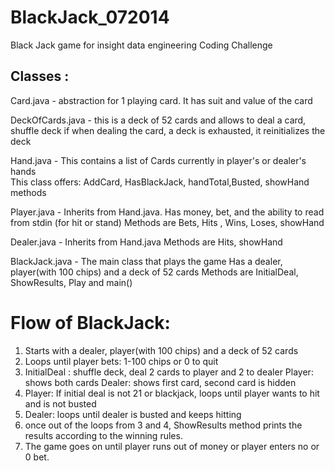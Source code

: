 BlackJack_072014
================

Black Jack game for insight data engineering Coding Challenge

Classes :
-------
Card.java         - abstraction for  1 playing card. It has suit and value of the card

DeckOfCards.java  - this is a deck of 52 cards and allows to deal a card, shuffle deck 
                    if when dealing the card, a deck is exhausted, it reinitializes the deck
                    
Hand.java         - This contains a list of Cards currently in player's or dealer's hands  
                    This class offers: AddCard, HasBlackJack, handTotal,Busted, showHand methods

Player.java       - Inherits from Hand.java. 
                    Has money, bet, and the ability to read from stdin (for hit or stand)
                    Methods are Bets, Hits , Wins, Loses, showHand
                    
Dealer.java       - Inherits from Hand.java
                    Methods are Hits, showHand
                    
BlackJack.java    - The main class that plays the game
                    Has a dealer, player(with 100 chips) and a deck of 52 cards
                    Methods are InitialDeal, ShowResults, Play and main()

Flow of BlackJack:
=================

1. Starts with a dealer, player(with 100 chips) and a deck of 52 cards
2. Loops until player bets: 1-100 chips or 0 to quit
3. InitialDeal : shuffle deck, deal 2 cards to player and 2 to dealer
    Player: shows both cards
    Dealer: shows first card, second card is hidden
3. Player: If initial deal is not 21 or blackjack, loops until player wants to hit and is not busted 
4. Dealer: loops until dealer is busted and keeps hitting
5. once out of the loops from 3 and 4, ShowResults method prints the results according to the winning rules.
6. The game goes on until player runs out of money or player enters no or 0 bet.
